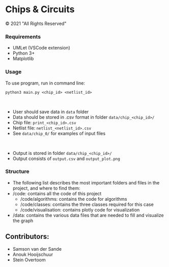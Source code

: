 # Chips & Circuits

© 2021 "All Rights Reserved"


### Requirements
* UMLet (VSCode extension)
* Python 3+
* Matplotlib


### Usage

To use program, run in command line:
```
python3 main.py <chip_id> <netlist_id>
```
<br>

* User should save data in `data` folder
* Data should be stored in .csv format in folder `data/chip_<chip_id>/`
* Chip file: `print_<chip_id>.csv`
* Netlist file: `netlist_<netlist_id>.csv`
* See `data/chip_0/` for examples of input files
<br>

* Output is stored in folder `data/chip_<chip_id>/`
* Output consists of `output.csv` and `output_plot.png`

### Structure
* The following list describes the most important folders and files in the project, and where to find them: 
* /code: contains all the code of this project
    * /code/algorithms: contains the code for algorithms
    * /code/classes: contains the three classes required for this case
    * /code/visualisation: contains plotly code for visualization 
* /data: contains the various data files that are needed to fill and visualize the graph

## Contributors: 
* Samson van der Sande
* Anouk Hooijschuur
* Stein Overtoom 
